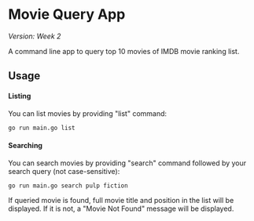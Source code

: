 # Movie Query App
_Version: Week 2_

A command line app to query top 10 movies of IMDB movie ranking list.

## Usage
#### Listing
You can list movies by providing "list" command:

```sh
go run main.go list
```

#### Searching
You can search movies by providing "search" command followed by your search query (not case-sensitive):

```sh
go run main.go search pulp fiction
```
If queried movie is found, full movie title and position in the list will be displayed.
If it is not, a "Movie Not Found" message will be displayed.
